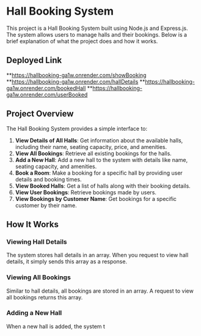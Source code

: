 # Hall Booking System

This project is a Hall Booking System built using Node.js and Express.js. The system allows users to manage halls and their bookings. Below is a brief explanation of what the project does and how it works.
## Deployed Link
**https://hallbooking-ga1w.onrender.com/showBooking
**https://hallbooking-ga1w.onrender.com/hallDetails
**https://hallbooking-ga1w.onrender.com/bookedHall
**https://hallbooking-ga1w.onrender.com/userBooked



## Project Overview

The Hall Booking System provides a simple interface to:

1. **View Details of All Halls**: Get information about the available halls, including their name, seating capacity, price, and amenities.
2. **View All Bookings**: Retrieve all existing bookings for the halls.
3. **Add a New Hall**: Add a new hall to the system with details like name, seating capacity, and amenities.
4. **Book a Room**: Make a booking for a specific hall by providing user details and booking times.
5. **View Booked Halls**: Get a list of halls along with their booking details.
6. **View User Bookings**: Retrieve bookings made by users.
7. **View Bookings by Customer Name**: Get bookings for a specific customer by their name.

## How It Works

### Viewing Hall Details

The system stores hall details in an array. When you request to view hall details, it simply sends this array as a response.

### Viewing All Bookings

Similar to hall details, all bookings are stored in an array. A request to view all bookings returns this array.

### Adding a New Hall

When a new hall is added, the system t
